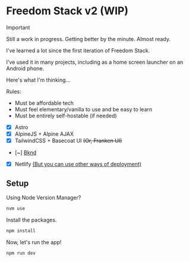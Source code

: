 # Freedom Stack v2 (WIP)

> [!IMPORTANT]
> Still a work in progress. Getting better by the minute. Almost ready.

I've learned a lot since the first iteration of Freedom Stack.

I've used it in many projects, including as a home screen launcher on an Android phone.

Here's what I'm thinking...

Rules:

- Must be affordable tech
- Must feel elementary/vanilla to use and be easy to learn
- Must be entirely self-hostable (if needed)

- [x] Astro
- [x] AlpineJS + Alpine AJAX
- [x] TailwindCSS + Basecoat UI ~~(Or, Franken UI)~~
- [~] [Bknd](https://bknd.io)
- [x] Netlify [(But you can use other ways of deployment)](https://docs.astro.build/en/guides/integrations-guide/)

## Setup

Using Node Version Manager?

```bash
nvm use
```

Install the packages.

```bash
npm install
```

Now, let's run the app!

```bash
npm run dev
```
